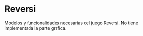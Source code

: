 # Reversi
Modelos y funcionalidades necesarias del juego Reversi.
No tiene implementada la parte grafica.
